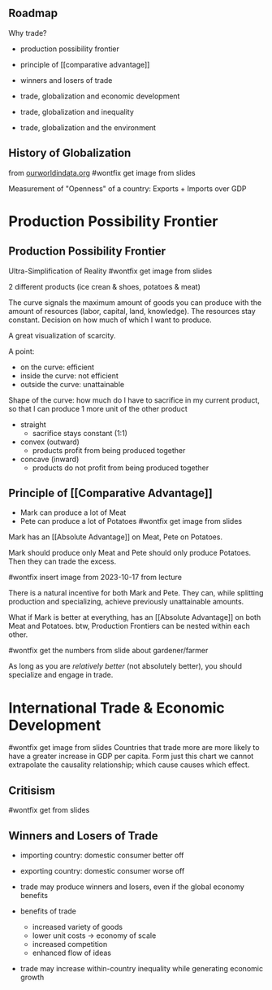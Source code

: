 
## Roadmap
Why trade?
- production possibility frontier
- principle of [[comparative advantage]]
- winners and losers of trade

- trade, globalization and economic development
- trade, globalization and inequality
- trade, globalization and the environment
## History of Globalization
from [ourworldindata.org](ourworldindata.org)
#wontfix get image from slides

Measurement of "Openness" of a country: Exports + Imports over GDP
# Production Possibility Frontier
## Production Possibility Frontier
Ultra-Simplification of Reality
#wontfix get image from slides

2 different products (ice crean & shoes, potatoes & meat)

The curve signals the maximum amount of goods you can produce with the amount of resources (labor, capital, land, knowledge). The resources stay constant. Decision on how much of which I want to produce.

A great visualization of scarcity. 

A point:
 - on the curve: efficient
 - inside the curve: not efficient
 - outside the curve: unattainable

Shape of the curve:
how much do I have to sacrifice in my current product, so that I can produce 1 more unit of the other product
- straight
	- sacrifice stays constant (1:1)
- convex (outward)
	- products profit from being produced together
- concave (inward)
	- products do not profit from being produced together

## Principle of [[Comparative Advantage]]
- Mark can produce a lot of Meat 
- Pete can produce a lot of Potatoes
#wontfix get image from slides

Mark has an [[Absolute Advantage]] on Meat, Pete on Potatoes.

Mark should produce only Meat and Pete should only produce Potatoes. 
Then they can trade the excess. 

#wontfix insert image from 2023-10-17 from lecture

There is a natural incentive for both Mark and Pete. They can, while splitting production and specializing, achieve previously unattainable amounts.

What if Mark is better at everything, has an [[Absolute Advantage]] on both Meat and Potatoes. btw, Production Frontiers can be nested within each other.

#wontfix get the numbers from slide about gardener/farmer

As long as you are *relatively better* (not absolutely better), you should specialize and engage in trade.

# International Trade & Economic Development

#wontfix get image from slides
Countries that trade more are more likely to have a greater increase in GDP per capita. Form just this chart we cannot extrapolate the causality relationship; which cause causes which effect. 
## Critisism
#wontfix get from slides
## Winners and Losers of Trade
- importing country: domestic consumer better off
- exporting country: domestic consumer worse off
- trade may produce winners and losers, even if the global economy benefits
- benefits of trade
	- increased variety of goods
	- lower unit costs -> economy of scale
	- increased competition
	- enhanced flow of ideas

- trade may increase within-country inequality while generating economic growth
